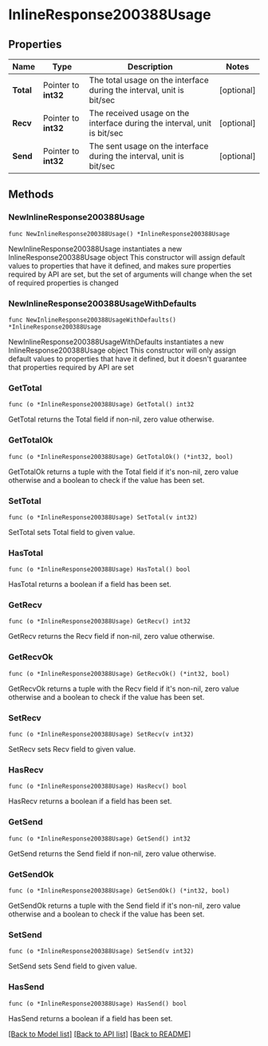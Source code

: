 # InlineResponse200388Usage

## Properties

Name | Type | Description | Notes
------------ | ------------- | ------------- | -------------
**Total** | Pointer to **int32** | The total usage on the interface during the interval, unit is bit/sec | [optional] 
**Recv** | Pointer to **int32** | The received usage on the interface during the interval, unit is bit/sec | [optional] 
**Send** | Pointer to **int32** | The sent usage on the interface during the interval, unit is bit/sec | [optional] 

## Methods

### NewInlineResponse200388Usage

`func NewInlineResponse200388Usage() *InlineResponse200388Usage`

NewInlineResponse200388Usage instantiates a new InlineResponse200388Usage object
This constructor will assign default values to properties that have it defined,
and makes sure properties required by API are set, but the set of arguments
will change when the set of required properties is changed

### NewInlineResponse200388UsageWithDefaults

`func NewInlineResponse200388UsageWithDefaults() *InlineResponse200388Usage`

NewInlineResponse200388UsageWithDefaults instantiates a new InlineResponse200388Usage object
This constructor will only assign default values to properties that have it defined,
but it doesn't guarantee that properties required by API are set

### GetTotal

`func (o *InlineResponse200388Usage) GetTotal() int32`

GetTotal returns the Total field if non-nil, zero value otherwise.

### GetTotalOk

`func (o *InlineResponse200388Usage) GetTotalOk() (*int32, bool)`

GetTotalOk returns a tuple with the Total field if it's non-nil, zero value otherwise
and a boolean to check if the value has been set.

### SetTotal

`func (o *InlineResponse200388Usage) SetTotal(v int32)`

SetTotal sets Total field to given value.

### HasTotal

`func (o *InlineResponse200388Usage) HasTotal() bool`

HasTotal returns a boolean if a field has been set.

### GetRecv

`func (o *InlineResponse200388Usage) GetRecv() int32`

GetRecv returns the Recv field if non-nil, zero value otherwise.

### GetRecvOk

`func (o *InlineResponse200388Usage) GetRecvOk() (*int32, bool)`

GetRecvOk returns a tuple with the Recv field if it's non-nil, zero value otherwise
and a boolean to check if the value has been set.

### SetRecv

`func (o *InlineResponse200388Usage) SetRecv(v int32)`

SetRecv sets Recv field to given value.

### HasRecv

`func (o *InlineResponse200388Usage) HasRecv() bool`

HasRecv returns a boolean if a field has been set.

### GetSend

`func (o *InlineResponse200388Usage) GetSend() int32`

GetSend returns the Send field if non-nil, zero value otherwise.

### GetSendOk

`func (o *InlineResponse200388Usage) GetSendOk() (*int32, bool)`

GetSendOk returns a tuple with the Send field if it's non-nil, zero value otherwise
and a boolean to check if the value has been set.

### SetSend

`func (o *InlineResponse200388Usage) SetSend(v int32)`

SetSend sets Send field to given value.

### HasSend

`func (o *InlineResponse200388Usage) HasSend() bool`

HasSend returns a boolean if a field has been set.


[[Back to Model list]](../README.md#documentation-for-models) [[Back to API list]](../README.md#documentation-for-api-endpoints) [[Back to README]](../README.md)


